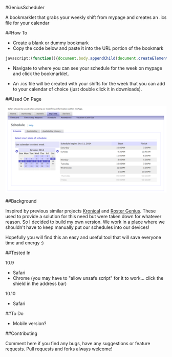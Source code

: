 #GeniusScheduler

A bookmarklet that grabs your weekly shift from mypage and creates an .ics file for your calendar

##How To

- Create a blank or dummy bookmark
- Copy the code below and paste it into the URL portion of the bookmark

```javascript
javascript:(function(){document.body.appendChild(document.createElement('script')).src='http://www.curiousrhythms.com/genius-scheduler/script.js';})();
```

- Navigate to where you can see your schedule for the week on mypage and click the bookmarklet.

- An .ics file will be created with your shifts for the week that you can add to your calendar of choice (just double click it in downloads).

##Used On Page

![Example MyPage](https://raw.githubusercontent.com/aricallen/genius-scheduler/master/example-mypage.png)

##Background

Inspired by previous similar projects [Kronical](http://byronthegreat.com/kronical/) and [Roster Genius](https://github.com/joshhunt/rostergenius). These used to provide a solution for this need but were taken down for whatever reason. So I decided to build my own version. We work in a place where we shouldn't have to keep manually put our schedules into our devices!

Hopefully you will find this an easy and useful tool that will save everyone time and energy :)

##Tested In

10.9
- Safari
- Chrome (you may have to "allow unsafe script" for it to work... click the shield in the address bar)

10.10
- Safari

##To Do

- Mobile version?

##Contributing

Comment here if you find any bugs, have any suggestions or feature requests. Pull requests and forks always welcome!

